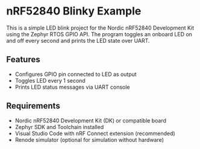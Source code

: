 # nRF52840 Blinky Example

This is a simple LED blink project for the Nordic nRF52840 Development Kit using the Zephyr RTOS GPIO API. The program toggles an onboard LED on and off every second and prints the LED state over UART.

## Features

- Configures GPIO pin connected to LED as output
- Toggles LED every 1 second
- Prints LED status messages via UART console

## Requirements

- Nordic nRF52840 Development Kit (DK) or compatible board
- Zephyr SDK and Toolchain installed
- Visual Studio Code with nRF Connect extension (recommended)
- Renode simulator (optional for simulation without hardware)
